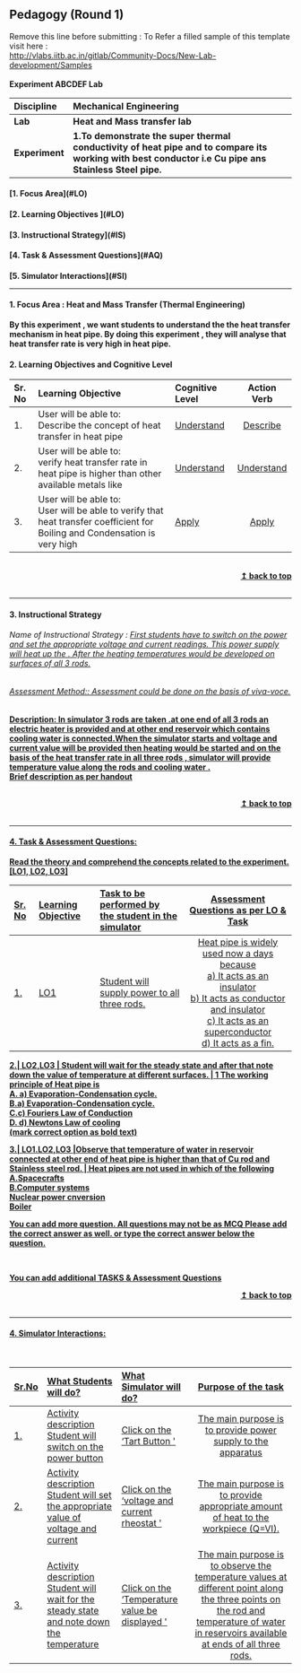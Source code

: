 ## Pedagogy (Round 1)
<p align="center">

Remove this line before submitting : To Refer a filled sample of this template visit here : <br> http://vlabs.iitb.ac.in/gitlab/Community-Docs/New-Lab-development/Samples
<br>
<br>
<b> Experiment ABCDEF Lab  <a name="top"></a> <br>
</p>

<b>Discipline | <b>Mechanical Engineering
:--|:--|
<b> Lab | <b> Heat and Mass transfer lab
<b> Experiment|     <b> 1.To demonstrate the super thermal conductivity of heat pipe and to compare its working with best conductor i.e Cu pipe ans Stainless Steel pipe.


<h4> [1. Focus Area](#LO)
<h4> [2. Learning Objectives ](#LO)
<h4> [3. Instructional Strategy](#IS)
<h4> [4. Task & Assessment Questions](#AQ)
<h4> [5. Simulator Interactions](#SI)
<hr>

<a name="LO"></a>
#### 1. Focus Area : Heat and Mass Transfer (Thermal Engineering)
By this experiment ,  we want students to understand the the heat transfer mechanism in heat pipe. By doing this experiment , they will analyse that heat transfer rate is very high in heat pipe.

#### 2. Learning Objectives and Cognitive Level


Sr. No |	Learning Objective	| Cognitive Level | Action Verb
:--|:--|:--|:-:
1.| User will be able to: <br>Describe the concept of heat transfer in heat pipe | [Understand](http://vlabs.iitb.ac.in/vlabs-dev/document.php) | [Describe](http://vlabs.iitb.ac.in/vlabs-dev/document.php)
2.| User will be able to: <br>verify heat transfer rate in heat pipe is higher than other available metals like | [Understand](http://vlabs.iitb.ac.in/vlabs-dev/document.php) | [Understand](http://vlabs.iitb.ac.in/vlabs-dev/document.php)
3.| User will be able to: <br>User will be able to verify that heat transfer coefficient for Boiling and Condensation is very high | [Apply](http://vlabs.iitb.ac.in/vlabs-dev/document.php) | [Apply](http://vlabs.iitb.ac.in/vlabs-dev/document.php)


<br/>
<div align="right">
    <b><a href="#top">↥ back to top</a></b>
</div>
<br/>
<hr>

<a name="IS"></a>
#### 3. Instructional Strategy
###### Name of Instructional Strategy  :    <u> First students have to switch on the power and set the appropriate voltage and current readings. This power supply will heat up the . After the heating temperatures would be developed on surfaces of all 3 rods.
###### Assessment Method:: Assessment could be done on the basis of viva-voce. 

<u> <b>Description: </b> In simulator 3 rods are taken .at one end of all 3 rods an electric heater is provided and at other end reservoir which contains cooling water is connected.When the simulator starts and voltage and current value will be provided then heating would be started and on the basis of the heat transfer rate in all three rods , simulator will provide temperature value along the rods and cooling water . </u>
<br>
 Brief description as per handout

<br/>
<div align="right">
    <b><a href="#top">↥ back to top</a></b>
</div>
<br/>
<hr>

<a name="AQ"></a>
#### 4. Task & Assessment Questions:

Read the theory and comprehend the concepts related to the experiment. [LO1, LO2, LO3]
<br>

Sr. No |	Learning Objective	| Task to be performed by <br> the student  in the simulator | Assessment Questions as per LO & Task
:--|:--|:--|:-:
1.| LO1 | Student will supply power to all three rods. | Heat pipe is widely used now a days because <br> a) It acts as an insulator <br> b) It acts as conductor and insulator <br> c) It acts as an superconductor <br> d) It acts as a fin.

2.| LO2,LO3 | Student will wait for the steady state and after that note down the value of temperature at different surfaces. | 1 The working principle of Heat pipe is<br> A. a) Evaporation-Condensation cycle. <br> B.a) Evaporation-Condensation cycle. <br> C.c) Fouriers Law of Conduction <br> <b> D. d) Newtons Law of cooling </b> <br> (mark correct option as bold text)

3.| LO1.LO2,LO3 |Observe that temperature of water in reservoir connected at other end of heat pipe is higher than that of Cu rod and Stainless steel rod. | Heat pipes are not used in which of the following <br> A.Spacecrafts <br> B.Computer systems <br> Nuclear power cnversion <br> Boiler


You can add more question. All questions may not be as MCQ
Please add the correct answer as well.
or type the correct answer below the question.

 <br>

 <u> You can add additional TASKS & Assessment Questions <u>
<br/>
<div align="right">
    <b><a href="#top">↥ back to top</a></b>
</div>
<br/>
<hr>

<a name="SI"></a>

#### 4. Simulator Interactions:
<br>

Sr.No | What Students will do? |	What Simulator will do?	| Purpose of the task
:--|:--|:--|:--:
1.| Activity description <br> Student will switch on the power button | Click on the ‘Tart Button '  | The main purpose is to provide power supply to the apparatus
2.| Activity description <br> Student will set the appropriate value of voltage and current | Click on the ‘voltage and current rheostat   '  | The main purpose is to provide appropriate amount of heat to the workpiece (Q=VI).
3.| Activity description <br> Student will wait for the steady state and note down the temperature | Click on the ‘Temperature value be displayed '  | The main purpose is to observe the temperature values at different point along the three points on the rod and temperature of water in reservoirs available at ends of all three rods.
